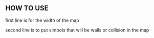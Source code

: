 ## HOW TO USE

first line is for the width of the map

second line is to put simbols that will be walls or collision in the map
